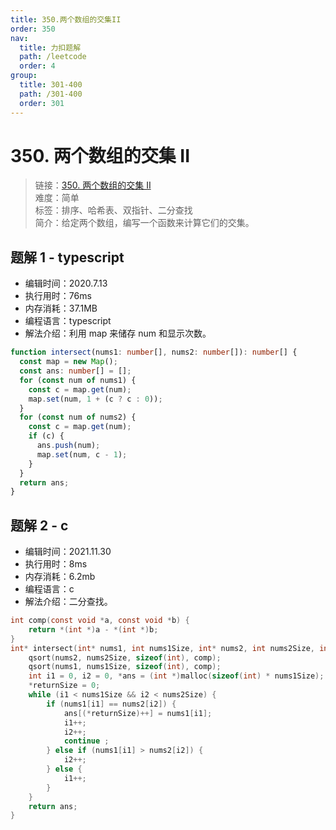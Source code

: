 ```yaml
---
title: 350.两个数组的交集II
order: 350
nav:
  title: 力扣题解
  path: /leetcode
  order: 4
group:
  title: 301-400
  path: /301-400
  order: 301
---
```


# 350. 两个数组的交集 II

> 链接：[350. 两个数组的交集 II](https://leetcode-cn.com/problems/intersection-of-two-arrays-ii/)  
> 难度：简单  
> 标签：排序、哈希表、双指针、二分查找  
> 简介：给定两个数组，编写一个函数来计算它们的交集。

## 题解 1 - typescript

- 编辑时间：2020.7.13
- 执行用时：76ms
- 内存消耗：37.1MB
- 编程语言：typescript
- 解法介绍：利用 map 来储存 num 和显示次数。

```typescript
function intersect(nums1: number[], nums2: number[]): number[] {
  const map = new Map();
  const ans: number[] = [];
  for (const num of nums1) {
    const c = map.get(num);
    map.set(num, 1 + (c ? c : 0));
  }
  for (const num of nums2) {
    const c = map.get(num);
    if (c) {
      ans.push(num);
      map.set(num, c - 1);
    }
  }
  return ans;
}
```

## 题解 2 - c

- 编辑时间：2021.11.30
- 执行用时：8ms
- 内存消耗：6.2mb
- 编程语言：c
- 解法介绍：二分查找。

```c
int comp(const void *a, const void *b) {
    return *(int *)a - *(int *)b;
}
int* intersect(int* nums1, int nums1Size, int* nums2, int nums2Size, int* returnSize){
    qsort(nums2, nums2Size, sizeof(int), comp);
    qsort(nums1, nums1Size, sizeof(int), comp);
    int i1 = 0, i2 = 0, *ans = (int *)malloc(sizeof(int) * nums1Size);
    *returnSize = 0;
    while (i1 < nums1Size && i2 < nums2Size) {
        if (nums1[i1] == nums2[i2]) {
            ans[(*returnSize)++] = nums1[i1];
            i1++;
            i2++;
            continue ;
        } else if (nums1[i1] > nums2[i2]) {
            i2++;
        } else {
            i1++;
        }
    }
    return ans;
}
```
